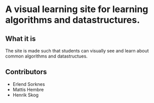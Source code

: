 # A visual learning site for learning algorithms and datastructures. 


## What it is 

The site is made such that students can visually see and learn about common algorithms and datastructues. 


## Contributors 

- Erlend Sorknes
- Mattis Hembre
- Henrik Skog

